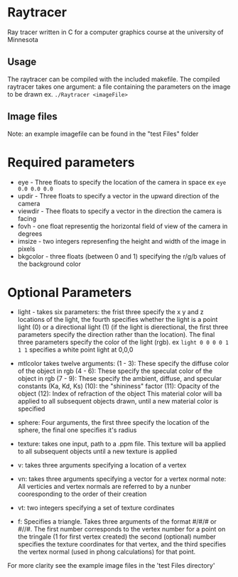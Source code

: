 # Raytracer
Ray tracer written in C for a computer graphics course at the university of Minnesota

Usage
-----
The raytracer can be compiled with the included makefile.
The compiled raytracer takes one argument: a file containing the parameters on the image to be drawn
ex. ```./Raytracer <imageFile>```

Image files
-----------
Note: an example imagefile can be found in the "test Files" folder
# Required parameters
- eye - Three floats to specify the location of the camera in space ex ```eye 0.0 0.0 0.0```
- updir - Three floats to specify a vector in the upward direction of the camera
- viewdir - Thee floats to specify a vector in the direction the camera is facing
- fovh - one float representig the horizontal field of view of the camera in degrees
- imsize - two integers represenfing the height and width of the image in pixels
- bkgcolor - three floats (between 0 and 1) specifying the r/g/b values of the background color

# Optional Parameters
- light - takes six parameters: the frist three specify the x y and z locations of the light, the fourth specifies whether the light is a point light (0) or a directional light (1) (if the light is dierectional, the first three parameters specify the direction rather than the location). The final three parameters specify the color of the light (rgb).
ex ```light 0 0 0 0 1 1 1``` specifies a white point light at 0,0,0 
- mtlcolor takes twelve arguments:
    (1 - 3): These specify the diffuse color of the object in rgb
    (4 - 6): These specify the speculat color of the object in rgb
    (7 - 9): These specify the ambient, diffuse, and specular constants (Ka, Kd, Ks)
    (10): the "shininess" factor
    (11): Opacity of the object
    (12): Index of refraction of the object
    This material color will ba applied to all subsequent objects drawn, until a new material color is specified

- sphere: Four arguments, the first three specify the location of the sphere, the final one specifies it's radius
- texture: takes one input, path to a .ppm file. This texture will ba applied to all subsequent objects until a new texture is applied
- v: takes three arguments specifying a location of a vertex
- vn: takes three arguments specifying a vector for a vertex normal
    note: All verticies and vertex normals are referred to by a nunber cooresponding to the order of their creation
- vt: two integers specifying a set of texture cordinates
- f: Specifies a triangle. Takes three arguments of the format #/#/# or #//#. The first number corresponds to the vertex number for a point on the tringale (1 for first vertex created) the second (optional) number specifies the texture coordinates for that vertex, and the third specifies the vertex normal (used in phong calculations) for that point.

For more clarity see the example image files in the 'test Files directory'


